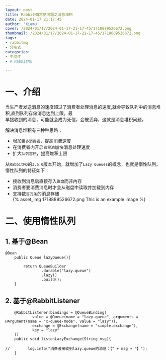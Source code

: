 ```yaml
---
layout: post
title: RabbitMQ常见问题之消息堆积
date: 2024-01-17 21:17:45
author: 'Xiamu'
cover: /2024/01/17/2024-01-17-21-17-45/1718889526672.png
thumbnail: /2024/01/17/2024-01-17-21-17-45/1718889526672.png
tags:
- rabbitmq
- 分布式
categories:
- 中间件
- # RabbitMQ

---
```



# 一、介绍

当生产者发送消息的速度超过了消费者处理消息的速度,就会导致队列中的消息堆积,直到队列存储消息达到上限。最  
早接收到的消息，可能就会成为死信，会被丢弃，这就是消息堆积问题。

解决消息堆积有三种种思路：

* 增加`更多消费者`，提高消费速度
* 在消费者内开启`线程池`加快消息处理速度
* 扩大`队列容积`，提高堆积上限

从`RabbitMQ`的`3.6.0`版本开始，就增加了`Lazy Queues`的概念，也就是惰性队列。惰性队列的特征如下：

* 接收到消息后直接存入`磁盘`而非內存
* 消费者要消费消息时才会从磁盘中读取并加载到内存
* 支持数`百万条`的消息存储  
  {% asset_img 1718889526672.png This is an example image %}

# 二、使用惰性队列

## 1. 基于@Bean

```prism language-java
@Bean
    public Queue lazyQueue(){
   
        return QueueBuilder
                .durable("lazy.queue")
                .lazy()
                .build();
    }
```

## 2. 基于@RabbitListener

```prism language-java
    @RabbitListener(bindings = @QueueBinding(
            value = @Queue(name = "lazy.queue", arguments = @Argument(name = "x-queue-mode", value = "lazy")),
            exchange = @Exchange(name = "simple.exchange"),
            key = "lazy"
    ))
    public void listenLazyExchange(String msg){
   
//        log.info("消费者接收到lazy.queue的消息：【" + msg + "】");
    }
```


